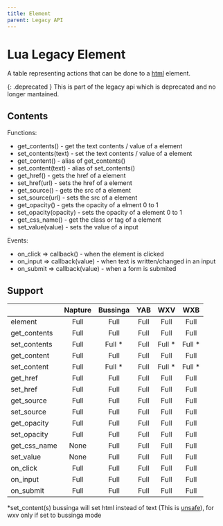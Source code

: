 ```yaml
---
title: Element
parent: Legacy API
---
```

# Lua Legacy Element
A table representing actions that can be done to a [html](../../html++/index.md) element.

{: .deprecated }
This is part of the legacy api which is deprecated and no longer mantained.

## Contents
Functions:
- get_contents() - get the text contents / value of a element
- set_contents(text) - set the text contents / value of a element
- get_content() - alias of get_contents()
- set_content(text) - alias of set_contents()
- get_href() - gets the href of a element
- set_href(url) - sets the href of a element
- get_source() - gets the src of a element
- set_source(url) - sets the src of a element
- get_opacity() - gets the opacity of a elment 0 to 1
- set_opacity(opacity) - sets the opacity of a element 0 to 1
- get_css_name() - get the class or tag of a element
- set_value(value) - sets the value of a input

Events:
- on_click => callback() - when the element is clicked
- on_input => callback(value) - when text is written/changed in an input
- on_submit => callback(value) - when a form is submited

## Support

|              | Napture | Bussinga | YAB  | WXV    | WXB    |
| ------------ | :-----: | :------: | :--: | :----: | :----: |
| element      | Full    | Full     | Full | Full   | Full   |
| get_contents | Full    | Full     | Full | Full   | Full   |
| set_contents | Full    | Full *   | Full | Full * | Full * |
| get_content  | Full    | Full     | Full | Full   | Full   |
| set_content  | Full    | Full *   | Full | Full * | Full * |
| get_href     | Full    | Full     | Full | Full   | Full   |
| set_href     | Full    | Full     | Full | Full   | Full   |
| get_source   | Full    | Full     | Full | Full   | Full   |
| set_source   | Full    | Full     | Full | Full   | Full   |
| get_opacity  | Full    | Full     | Full | Full   | Full   |
| set_opacity  | Full    | Full     | Full | Full   | Full   |
| get_css_name | None    | Full     | Full | Full   | Full   |
| set_value    | None    | Full     | Full | Full   | Full   |
| on_click     | Full    | Full     | Full | Full   | Full   |
| on_input     | Full    | Full     | Full | Full   | Full   |
| on_submit    | Full    | Full     | Full | Full   | Full   |

*set_content(s) bussinga will set html instead of text (This is [unsafe](https://github.com/inventionpro/Bussinga-attack)), for wxv only if set to bussinga mode